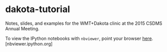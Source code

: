 # dakota-tutorial

Notes, slides, and examples for the WMT+Dakota clinic
at the 2015 CSDMS Annual Meeting.

To view the IPython notebooks with `nbviewer`,
point your browser
[here](http://nbviewer.ipython.org/github/mdpiper/dakota-tutorial/blob/master/notebooks/index.ipynb). [nbviewer.ipython.org]

